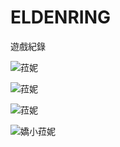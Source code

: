 # ELDENRING

遊戲紀錄


![菈妮](https://user-images.githubusercontent.com/4385327/157617548-67caa327-40ba-431b-a9ea-3e6fb9d9ff82.png)

![菈妮](https://user-images.githubusercontent.com/4385327/157617573-4c79c77f-088d-4c93-9beb-b29fd0b7ce65.png)

![菈妮](https://user-images.githubusercontent.com/4385327/157617576-2c19d150-fcd2-4ef1-ac82-b79e3de7a538.png)

![嬌小菈妮](https://user-images.githubusercontent.com/4385327/157617591-12066619-08f7-4068-94f2-1f61976897c0.png)

